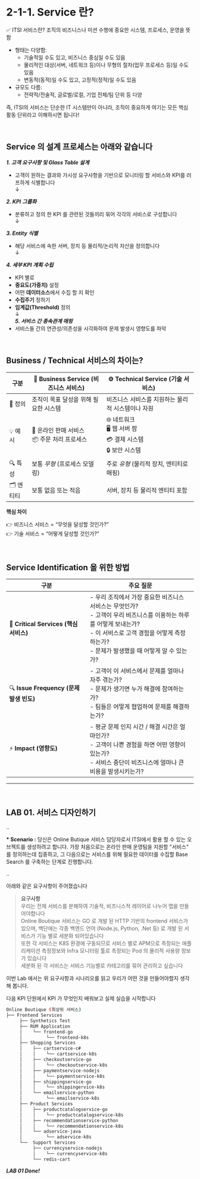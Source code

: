 # 2-1-1. Service 란?

✅ ITSI 서비스란?
조직의 비즈니스나 미션 수행에 중요한 시스템, 프로세스, 운영을 뜻함

- 형태는 다양함:
  - 기술적일 수도 있고, 비즈니스 중심일 수도 있음
  - 물리적인 대상(서버, 네트워크 등)이나 무형의 절차(업무 프로세스 등)일 수도 있음
  - 변동적(동적)일 수도 있고, 고정적(정적)일 수도 있음
- 규모도 다름:
  - 전략적/전술적, 글로벌/로컬, 기업 전체/팀 단위 등 다양

즉, ITSI의 서비스는 단순한 IT 시스템만이 아니라, 조직이 중요하게 여기는 모든 핵심 활동 단위라고 이해하시면 됩니다!

</br>

## Service 의 설계 프로세스는 아래와 같습니다

**_1. 고객 요구사항 및 Glass Table 설계_**

- 고객이 원하는 결과와 가시성 요구사항을 기반으로 모니터링 할 서비스와 KPI를 러프하게 식별합니다</br>
  ↓</br>

**_2. KPI 그룹화_**

- 분류하고 정의 한 KPI 를 관련된 것들끼리 묶어 각각의 서비스로 구성합니다</br>
  ↓</br>

**_3. Entity 식별_**

- 해당 서비스에 속한 서버, 장치 등 물리적/논리적 자산을 정의합니다</br>
  ↓</br>

**_4. 세부 KPI 계획 수립_**

- KPI 별로
- **중요도(가중치)** 설정
- 어떤 **데이터소스**에서 수집 할 지 확인
- **수집주기** 정하기
- **임계값(Threshold)** 정의 </br>
  ↓</br>
  **_5. 서비스 간 종속관계 매핑_**
- 서비스들 간의 연관성/의존성을 시각화하여 문제 발생시 영향도를 파악

</br>

## Business / Technical 서비스의 차이는?

| 구분      | 🚀 **Business Service (비즈니스 서비스)**      | ⚙️ **Technical Service (기술 서비스)**                           |
| --------- | ---------------------------------------------- | ---------------------------------------------------------------- |
| 📌 정의   | 조직이 목표 달성을 위해 필요한 시스템          | 비즈니스 서비스를 지원하는 물리적 시스템이나 자원                |
| 💡 예시   | 🛒 온라인 판매 서비스<br>📦 주문 처리 프로세스 | 🌐 네트워크<br>🖥️ 웹 서버 팜<br>💳 결제 시스템<br>🔒 보안 시스템 |
| 🔍 특성   | 보통 _무형_ (프로세스 모델링)                  | 주로 _유형_ (물리적 장치, 엔티티로 매핑)                         |
| 🗂️ 엔티티 | 보통 없음 또는 적음                            | 서버, 장치 등 물리적 엔티티 포함                                 |

**핵심 차이**

👉 비즈니스 서비스 = “무엇을 달성할 것인가?”</br>
👉 기술 서비스 = “어떻게 달성할 것인가?”

</br>

## Service Identification 을 위한 방법

| 구분                                    | 주요 질문                                                                                                                                                                                                         |
| --------------------------------------- | ----------------------------------------------------------------------------------------------------------------------------------------------------------------------------------------------------------------- |
| 🚩 **Critical Services (핵심 서비스)**  | - 우리 조직에서 가장 중요한 비즈니스 서비스는 무엇인가?<br>- 고객이 우리 비즈니스를 이용하는 하루를 어떻게 보내는가?<br>- 이 서비스로 고객 경험을 어떻게 측정하는가?<br>- 문제가 발생했을 때 어떻게 알 수 있는가? |
| 🔍 **Issue Frequency (문제 발생 빈도)** | - 고객이 이 서비스에서 문제를 얼마나 자주 겪는가?<br>- 문제가 생기면 누가 해결에 참여하는가?<br>- 팀들은 어떻게 협업하여 문제를 해결하는가?                                                                       |
| ⚡ **Impact (영향도)**                  | - 평균 문제 인지 시간 / 해결 시간은 얼마인가?<br>- 고객이 나쁜 경험을 하면 어떤 영향이 있는가?<br>- 서비스 중단이 비즈니스에 얼마나 큰 비용을 발생시키는가?                                                       |

---

</br>

## LAB 01. 서비스 디자인하기

..

**\* Scenario :** 당신은 Online Butique 서비스 담당자로서 ITSI에서 활용 할 수 있는 오브젝트를 생성하려고 합니다. 가장 처음으로는 온라인 판매 운영팀을 지원할 "서비스" 를 정의하는데 집중하고, 그 다음으로는 서비스를 위해 필요한 데이터를 수집할 Base Search 를 구축하는 단계로 진행합니다.

..

아래와 같은 요구사항이 주어졌습니다

> **요구사항** </br>
> 우리는 전체 서비스를 분해하여 기술적, 비즈니스적 레이어로 나누어 맵을 만들어야합니다 </br>
> Online Boutique 서비스는 GO 로 개발 된 HTTP 기반의 frontend 서비스가 있으며, 백단에는 각종 백엔드 언어 (Node.js, Python, .Net 등) 로 개발 된 서비스가 기능 별로 세분화 되어있습니다 </br>
> 또한 각 서비스는 K8S 환경에 구동되므로 서비스 별로 APM으로 측정되는 애플리케이션 측정정보와 Infra 모니터링 툴로 측정되는 Pod 의 물리적 사용량 정보가 있습니다 </br>
> 세분화 된 각 서비스는 서비스 기능별로 카테고리를 묶어 관리하고 싶습니다

이번 Lab 에서는 위 요구사항과 시나리오를 읽고 우리가 어떤 것을 만들어야할지 생각 해 봅니다.

다음 KPI 단원에서 KPI 가 무엇인지 배워보고 실제 실습을 시작합니다

```bash
Online Boutique (최상위 서비스)
├── Frontend Services
     ├── Synthetics Test
     ├── RUM Application
     │    └── frontend-go
     │         └── frontend-k8s
     ├── Shopping Services
     │    ├── cartservice-c#
     │    │    └── cartservice-k8s
     │    ├── checkoutservice-go
     │    │    └── checkoutservice-k8s
     │    ├── paymentservice-nodejs
     │    │    └── paymentservice-k8s
     │    ├── shippingservice-go
     │    │    └── shippingervice-k8s
     │    └── emailservice-python
     │         └── emailservice-k8s
     ├── Product Services
     │    ├── productcatalogservice-go
     │    │    └── productcatalogservice-k8s
     │    ├── recommendationservice-python
     │    │    └── recommendationservice-k8s
     │    └── adservice-java
     │         └── adservice-k8s
     └──  Support Services
          ├── currencyservice-nodejs
          │    └── currencyservice-k8s
          └── redis-cart
```

**_LAB 01 Done!_**
